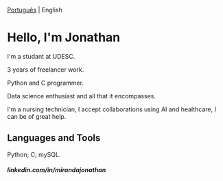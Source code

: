 [Português](https://github.com/Jonthmiranda/Jonthmiranda/blob/main/README%20pt-br.md) | English

# Hello, I'm Jonathan

I'm a studant at UDESC.

3 years of freelancer work.

Python and C programmer.

Data science enthusiast and all that it encompasses.
      
I'm a nursing technician, I accept collaborations using AI and healthcare, I can be of great help.

## Languages ​​and Tools

Python; C; mySQL.

##### linkedin.com/in/mirandajonathan
 
